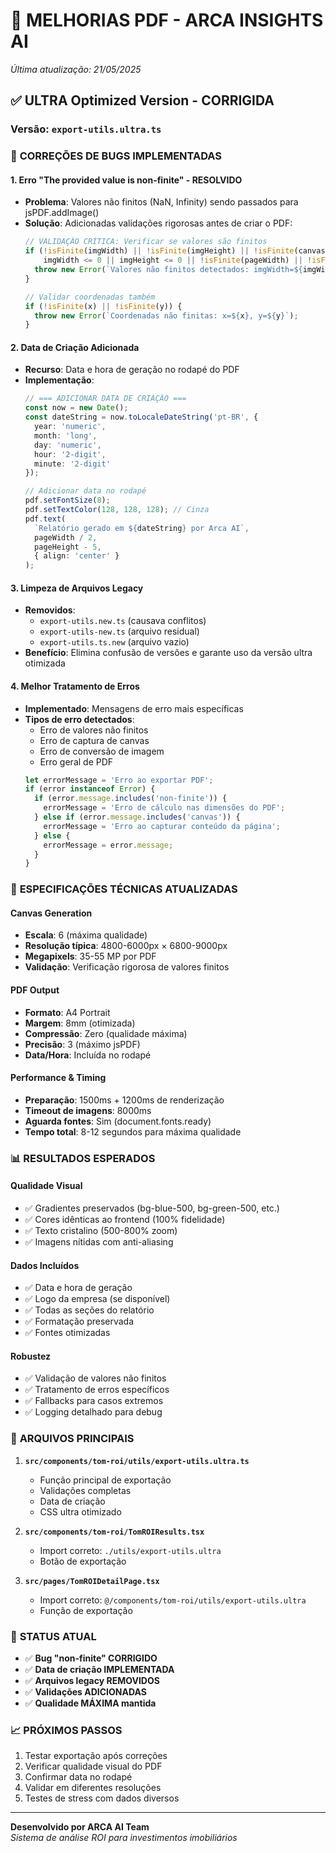 # 📄 MELHORIAS PDF - ARCA INSIGHTS AI
*Última atualização: 21/05/2025*

## ✅ **ULTRA Optimized Version - CORRIGIDA**
### Versão: `export-utils.ultra.ts`

### 🐛 **CORREÇÕES DE BUGS IMPLEMENTADAS**

#### **1. Erro "The provided value is non-finite" - RESOLVIDO**
- **Problema**: Valores não finitos (NaN, Infinity) sendo passados para jsPDF.addImage()
- **Solução**: Adicionadas validações rigorosas antes de criar o PDF:
  ```typescript
  // VALIDAÇÃO CRÍTICA: Verificar se valores são finitos
  if (!isFinite(imgWidth) || !isFinite(imgHeight) || !isFinite(canvasRatio) || 
      imgWidth <= 0 || imgHeight <= 0 || !isFinite(pageWidth) || !isFinite(pageHeight)) {
    throw new Error(`Valores não finitos detectados: imgWidth=${imgWidth}, imgHeight=${imgHeight}, canvasRatio=${canvasRatio}`);
  }
  
  // Validar coordenadas também
  if (!isFinite(x) || !isFinite(y)) {
    throw new Error(`Coordenadas não finitas: x=${x}, y=${y}`);
  }
  ```

#### **2. Data de Criação Adicionada**
- **Recurso**: Data e hora de geração no rodapé do PDF
- **Implementação**:
  ```typescript
  // === ADICIONAR DATA DE CRIAÇÃO ===
  const now = new Date();
  const dateString = now.toLocaleDateString('pt-BR', { 
    year: 'numeric', 
    month: 'long', 
    day: 'numeric',
    hour: '2-digit',
    minute: '2-digit'
  });

  // Adicionar data no rodapé
  pdf.setFontSize(8);
  pdf.setTextColor(128, 128, 128); // Cinza
  pdf.text(
    `Relatório gerado em ${dateString} por Arca AI`, 
    pageWidth / 2, 
    pageHeight - 5, 
    { align: 'center' }
  );
  ```

#### **3. Limpeza de Arquivos Legacy**
- **Removidos**: 
  - `export-utils.new.ts` (causava conflitos)
  - `export-utils-new.ts` (arquivo residual)
  - `export-utils.ts.new` (arquivo vazio)
- **Benefício**: Elimina confusão de versões e garante uso da versão ultra otimizada

#### **4. Melhor Tratamento de Erros**
- **Implementado**: Mensagens de erro mais específicas
- **Tipos de erro detectados**:
  - Erro de valores não finitos
  - Erro de captura de canvas
  - Erro de conversão de imagem
  - Erro geral de PDF
  ```typescript
  let errorMessage = 'Erro ao exportar PDF';
  if (error instanceof Error) {
    if (error.message.includes('non-finite')) {
      errorMessage = 'Erro de cálculo nas dimensões do PDF';
    } else if (error.message.includes('canvas')) {
      errorMessage = 'Erro ao capturar conteúdo da página';
    } else {
      errorMessage = error.message;
    }
  }
  ```

### 🚀 **ESPECIFICAÇÕES TÉCNICAS ATUALIZADAS**

#### **Canvas Generation**
- **Escala**: 6 (máxima qualidade)
- **Resolução típica**: 4800-6000px × 6800-9000px
- **Megapixels**: 35-55 MP por PDF
- **Validação**: Verificação rigorosa de valores finitos

#### **PDF Output**
- **Formato**: A4 Portrait
- **Margem**: 8mm (otimizada)
- **Compressão**: Zero (qualidade máxima)
- **Precisão**: 3 (máximo jsPDF)
- **Data/Hora**: Incluída no rodapé

#### **Performance & Timing**
- **Preparação**: 1500ms + 1200ms de renderização
- **Timeout de imagens**: 8000ms
- **Aguarda fontes**: Sim (document.fonts.ready)
- **Tempo total**: 8-12 segundos para máxima qualidade

### 📊 **RESULTADOS ESPERADOS**

#### **Qualidade Visual**
- ✅ Gradientes preservados (bg-blue-500, bg-green-500, etc.)
- ✅ Cores idênticas ao frontend (100% fidelidade)
- ✅ Texto cristalino (500-800% zoom)
- ✅ Imagens nítidas com anti-aliasing

#### **Dados Incluídos**
- ✅ Data e hora de geração
- ✅ Logo da empresa (se disponível)
- ✅ Todas as seções do relatório
- ✅ Formatação preservada
- ✅ Fontes otimizadas

#### **Robustez**
- ✅ Validação de valores não finitos
- ✅ Tratamento de erros específicos
- ✅ Fallbacks para casos extremos
- ✅ Logging detalhado para debug

### 🔧 **ARQUIVOS PRINCIPAIS**

1. **`src/components/tom-roi/utils/export-utils.ultra.ts`**
   - Função principal de exportação
   - Validações completas
   - Data de criação
   - CSS ultra otimizado

2. **`src/components/tom-roi/TomROIResults.tsx`**
   - Import correto: `./utils/export-utils.ultra`
   - Botão de exportação

3. **`src/pages/TomROIDetailPage.tsx`**
   - Import correto: `@/components/tom-roi/utils/export-utils.ultra`
   - Função de exportação

### 🎯 **STATUS ATUAL**
- ✅ **Bug "non-finite" CORRIGIDO**
- ✅ **Data de criação IMPLEMENTADA**
- ✅ **Arquivos legacy REMOVIDOS**
- ✅ **Validações ADICIONADAS**
- ✅ **Qualidade MÁXIMA mantida**

### 📈 **PRÓXIMOS PASSOS**
1. Testar exportação após correções
2. Verificar qualidade visual do PDF
3. Confirmar data no rodapé
4. Validar em diferentes resoluções
5. Testes de stress com dados diversos

---

**Desenvolvido por ARCA AI Team**  
*Sistema de análise ROI para investimentos imobiliários*
